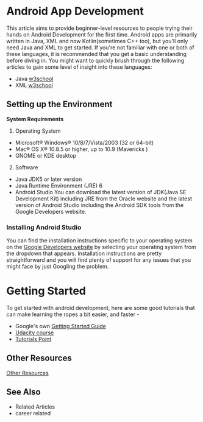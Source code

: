 # Android App Development
This article aims to provide beginner-level resources to people trying their hands on Android Development for the first time.
Android apps are primarily written in Java, XML and now Kotlin(sometimes C++ too), but you'll only need Java and XML to get started. If you're not familiar with one or both of these languages, it is recommended that you get a basic understanding before diving in. You might want to quickly brush through the following articles to gain some level of insight into these languages:
* Java [w3school](https://www.w3schools.in/java-tutorial/)
* XML [w3school](https://www.w3schools.com/xml/)

## Setting up the Environment
 **System Requirements**
 1. Operating System
 * Microsoft® Windows® 10/8/7/Vista/2003 (32 or 64-bit)
  * Mac® OS X® 10.8.5 or higher, up to 10.9 (Mavericks )
  * GNOME or KDE desktop
 2. Software
  * Java JDK5 or later version
  * Java Runtime Environment (JRE) 6
  * Android Studio
You can download the latest version of JDK(Java SE Development Kit) including JRE from the Oracle website and the latest version of Android Studio including the Android SDK tools from the Google Developers website.

### Installing Android Studio
  You can find the installation instructions specific to your operating system on the [Google Developers website](https://developer.android.com/studio/install)  by selecting your operating system from the dropdown that appears. Installation instructions are pretty straightforward and you will find plenty of support for any issues that you might face by just Googling the problem.
  
# Getting Started
 To get started with android development, here are some good tutorials that can make learning the ropes a bit easier, and faster -
  * Google's own [Getting Started Guide](https://developer.android.com/guide/)
  * [Udacity course](https://in.udacity.com/course/android-basics-user-interface--ud834-india)
  * [Tutorials Point](https://www.tutorialspoint.com/android/)
 
 ## Other Resources
 [Other Resources](https://frontbench.xyz/coding-resources/android)
 
 ## See Also
  * Related Articles
  * career related
  
